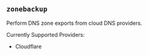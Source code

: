 ## `zonebackup`

Perform DNS zone exports from cloud DNS providers.

Currently Supported Providers:
- Cloudflare
